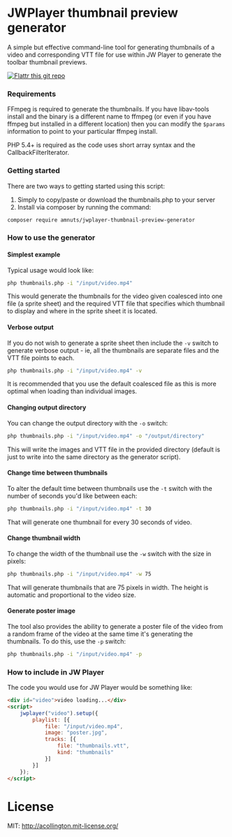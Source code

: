 # JWPlayer thumbnail preview generator

A simple but effective command-line tool for generating thumbnails of a video and corresponding VTT file for use within JW Player to generate the toolbar thumbnail previews.

[![Flattr this git repo](http://api.flattr.com/button/flattr-badge-large.png)](https://flattr.com/submit/auto?user_id=acollington&url=https://github.com/amnuts/jwplayer-thumbnail-preview-generator&title=JWPlayer%20thumbnail%20preview%20generator&language=&tags=github&category=software)

### Requirements

FFmpeg is required to generate the thumbnails.  If you have libav-tools install and the binary is a different name to ffmpeg (or even if you have ffmpeg but installed in a different location) then you can modify the `$params` information to point to your particular ffmpeg install.

PHP 5.4+ is required as the code uses short array syntax and the CallbackFilterIterator.

### Getting started

There are two ways to getting started using this script:

1. Simply to copy/paste or download the thumbnails.php to your server
2. Install via composer by running the command:
```bash
composer require amnuts/jwplayer-thumbnail-preview-generator
```

### How to use the generator

#### Simplest example

Typical usage would look like:

```bash
php thumbnails.php -i "/input/video.mp4"
```

This would generate the thumbnails for the video given coalesced into one file (a sprite sheet) and the required VTT file that specifies which thumbnail to display and where in the sprite sheet it is located.

#### Verbose output

If you do not wish to generate a sprite sheet then include the `-v` switch to generate verbose output - ie, all the thumbnails are separate files and the VTT file points to each.

```bash
php thumbnails.php -i "/input/video.mp4" -v
```

It is recommended that you use the default coalesced file as this is more optimal when loading than individual images.

#### Changing output directory

You can change the output directory with the `-o` switch:

```bash
php thumbnails.php -i "/input/video.mp4" -o "/output/directory"
```

This will write the images and VTT file in the provided directory (default is just to write into the same directory as the generator script).

#### Change time between thumbnails

To alter the default time between thumbnails use the `-t` switch with the number of seconds you'd like between each:

```bash
php thumbnails.php -i "/input/video.mp4" -t 30
```

That will generate one thumbnail for every 30 seconds of video.

#### Change thumbnail width

To change the width of the thumbnail use the `-w` switch with the size in pixels:

```bash
php thumbnails.php -i "/input/video.mp4" -w 75
```

That will generate thumbnails that are 75 pixels in width.  The height is automatic and proportional to the video size.

#### Generate poster image

The tool also provides the ability to generate a poster file of the video from a random frame of the video at the same time it's generating the thumbnails.  To do this, use the `-p` switch:

```bash
php thumbnails.php -i "/input/video.mp4" -p
```

### How to include in JW Player

The code you would use for JW Player would be something like:

```html
<div id="video">video loading...</div>
<script>
    jwplayer("video").setup({
        playlist: [{
            file: "/input/video.mp4",
            image: "poster.jpg",
            tracks: [{
                file: "thumbnails.vtt",
                kind: "thumbnails"
            }]
        }]
    });
</script>
```

# License

MIT: http://acollington.mit-license.org/
